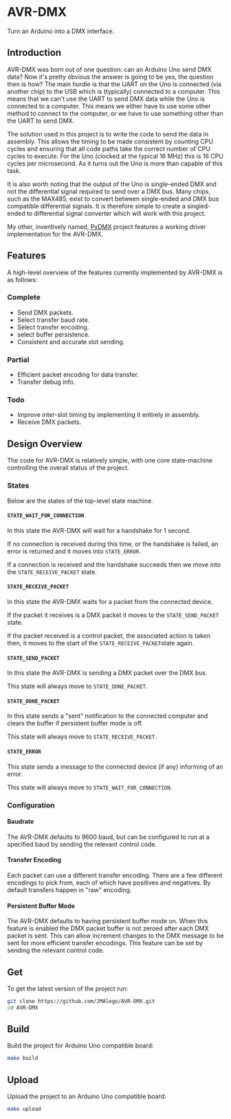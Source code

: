 # AVR-DMX

Turn an Arduino into a DMX interface.

## Introduction

AVR-DMX was born out of one question: can an Arduino Uno send DMX data? Now it's pretty obvious the answer is going to be yes, the question then is how? The main hurdle is that the UART on the Uno is connected (via another chip) to the USB which is (typically) connected to a computer. This means that we can't use the UART to send DMX data while the Uno is connected to a computer. This means we either have to use some other method to connect to the computer, or we have to use something other than the UART to send DMX.

The solution used in this project is to write the code to send the data in assembly. This allows the timing to be made consistent by counting CPU cycles and ensuring that all code paths take the correct number of CPU cycles to execute. For the Uno (clocked at the typical 16 MHz) this is 16 CPU cycles per microsecond. As it turns out the Uno is more than capable of this task.

It is also worth noting that the output of the Uno is single-ended DMX and not the differential signal required to send over a DMX bus. Many chips, such as the MAX485, exist to convert between single-ended and DMX bus compatible differential signals. It is therefore simple to create a singled-ended to differential signal converter which will work with this project.

My other, inventively named, [PyDMX](https://github.com/JMAlego/PyDMX) project features a working driver implementation for the AVR-DMX.

## Features

A high-level overview of the features currently implemented by AVR-DMX is as follows:

### Complete

- Send DMX packets.
- Select transfer baud rate.
- Select transfer encoding.
- select buffer persistence.
- Consistent and accurate slot sending.

### Partial

- Efficient packet encoding for data transfer.
- Transfer debug info.

### Todo

- Improve inter-slot timing by implementing it entirely in assembly.
- Receive DMX packets.

## Design Overview

The code for AVR-DMX is relatively simple, with one core state-machine controlling the overall status of the project.

### States

Below are the states of the top-level state machine.

#### `STATE_WAIT_FOR_CONNECTION`

In this state the AVR-DMX will wait for a handshake for 1 second.

If no connection is received during this time, or the handshake is failed, an error is returned and it moves into `STATE_ERROR`.

If a connection is received and the handshake succeeds then we move into the `STATE_RECEIVE_PACKET` state.

#### `STATE_RECEIVE_PACKET`

In this state the AVR-DMX waits for a packet from the connected device.

If the packet it receives is a DMX packet it moves to the `STATE_SEND_PACKET` state.

If the packet received is a control packet, the associated action is taken then, it moves to the start of the `STATE_RECEIVE_PACKET`state again.

#### `STATE_SEND_PACKET`

In this state the AVR-DMX is sending a DMX packet over the DMX bus.

This state will always move to `STATE_DONE_PACKET`.

#### `STATE_DONE_PACKET`

In this state sends a "sent" notification to the connected computer and clears the buffer if persistent buffer mode is off.

This state will always move to `STATE_RECEIVE_PACKET`.

#### `STATE_ERROR`

This state sends a message to the connected device (if any) informing of an error.

This state will always move to `STATE_WAIT_FOR_CONNECTION`.

### Configuration

#### Baudrate

The AVR-DMX defaults to 9600 baud, but can be configured to run at a specified baud by sending the relevant control code.

#### Transfer Encoding

Each packet can use a different transfer encoding. There are a few different encodings to pick from, each of which have positives and negatives. By default transfers happen in "raw" encoding.

#### Persistent Buffer Mode

The AVR-DMX defaults to having persistent buffer mode on. When this feature is enabled the DMX packet buffer is not zeroed after each DMX packet is sent. This can allow increment changes to the DMX message to be sent for more efficient transfer encodings. This feature can be set by sending the relevant control code.

## Get

To get the latest version of the project run:

```bash
git clone https://github.com/JMAlego/AVR-DMX.git
cd AVR-DMX
```

## Build

Build the project for Arduino Uno compatible board:

```bash
make build
```

## Upload

Upload the project to an Arduino Uno compatible board:

```bash
make upload
```
